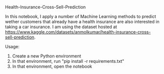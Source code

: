 Health-Insurance-Cross-Sell-Prediction

In this notebook, I apply a number of Machine Learning methods to predict wether customers that already have a health insurance are also interested in taking a car insurance. I am using the dataset hosted at https://www.kaggle.com/datasets/anmolkumar/health-insurance-cross-sell-prediction. 


Usage:

1. Create a new Python environment
2. In that environment, run "pip install -r requirements.txt"
3. In that environment, open the notebook
